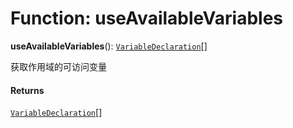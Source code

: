# Function: useAvailableVariables

**useAvailableVariables**(): [`VariableDeclaration`](/auto-docs/free-layout-editor/classes/VariableDeclaration.md)\[]

获取作用域的可访问变量

#### Returns

[`VariableDeclaration`](/auto-docs/free-layout-editor/classes/VariableDeclaration.md)\[]
